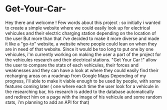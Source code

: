 # Get-Your-Car-
Hey there and welcome !
Few words about this project : so initially i wanted to create a simple website where we could easily look up for electrical vehicules and their electric charging station depending on the location of the user
But more than that i've decided to make it more diverse and made it like a "go-to" website, a website where people could lean on when they are in need of that website.
Since it would be too long to put one by one vehicules, i'm currently working on making the user a part of the project for the vehicules research and their electrical stations.
"Get Your Car !" allow the user to compare the stats of each vehicules, their forces and weaknesses and they can have a look at where they could easily find their recharging areas on a roadmap from Google Maps
Depending of my progress, i'll able to make it viable enough to be used by people, with some features coming later ( one where each time the user look for a vehicule in the researching bar, his research is added to the database automatically and redirect him on a page with the image of his vehicule and some random stats, i'm planning to add an API for that)
